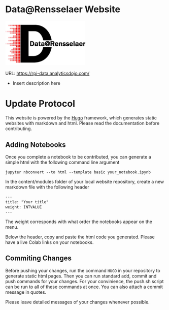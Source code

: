 # Data@Rensselaer Website
<img src="static/images/data-rpi_logo.jpg" alt="Data@Rensselaer" style="width:50%;height:50%;">

URL: https://rpi-data.analyticsdojo.com/

 * Insert description here
# Update Protocol

This website is powered by the [Hugo](https://gohugo.io/documentation/) framework, which generates static websites with markdown and html. Please read the documentation before contributing.

## Adding Notebooks

Once you complete a notebook to be contributed, you can generate a simple html with the following command line argument

```
jupyter nbconvert --to html --template basic your_notebook.ipynb
```

In the content/modules folder of your local website repository, create a new markdown file with the following header

```
---
title: "Your title"
weight: INTVALUE
---
```

The weight corresponds with what order the notebooks appear on the menu.

Below the header, copy and paste the html code you generated. Please have a live Colab links on your notebooks.

## Commiting Changes

Before pushing your changes, run the command `HUGO` in your repository to generate static html pages. Then you can run standard add, commit and push commands for your changes. For your convinience, the push.sh script can be run to all of these commands at once. You can also attach a commit message in quotes.

Please leave detailed messages of your changes whenever possible.
